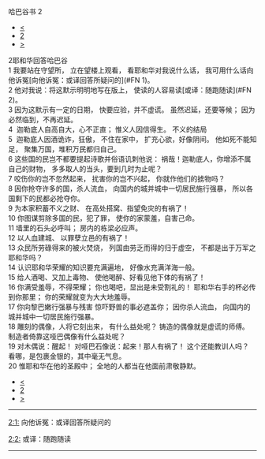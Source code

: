 ﻿





 哈巴谷书 2




* [<](bible/HAB01.md)
* [2](bible/HAB.md)
* [>](bible/HAB03.md)



 
2耶和华回答哈巴谷  
1 我要站在守望所， 立在望楼上观看， 看耶和华对我说什么话， 我可用什么话向他诉冤[向他诉冤：或译回答所疑问的](#FN
1)。     
2 他对我说：将这默示明明地写在版上， 使读的人容易读[或译：随跑随读](#FN
2)。  
3 因为这默示有一定的日期， 快要应验，并不虚谎。 虽然迟延，还要等候； 因为必然临到，不再迟延。  
4  迦勒底人自高自大，心不正直； 惟义人因信得生。 不义的结局  
5  迦勒底人因酒诡诈，狂傲， 不住在家中， 扩充心欲，好像阴间。 他如死不能知足， 聚集万国，堆积万民都归自己。  
6 这些国的民岂不都要提起诗歌并俗语讥刺他说： 祸哉！迦勒底人，你增添不属自己的财物， 多多取人的当头，要到几时为止呢？  
7 咬伤你的岂不忽然起来， 扰害你的岂不兴起， 你就作他们的掳物吗？  
8 因你抢夺许多的国，杀人流血， 向国内的城并城中一切居民施行强暴， 所以各国剩下的民都必抢夺你。     
9 为本家积蓄不义之财、 在高处搭窝、指望免灾的有祸了！  
10 你图谋剪除多国的民，犯了罪， 使你的家蒙羞，自害己命。  
11 墙里的石头必呼叫； 房内的栋梁必应声。  
12 以人血建城、 以罪孽立邑的有祸了！  
13 众民所劳碌得来的被火焚烧， 列国由劳乏而得的归于虚空， 不都是出于万军之耶和华吗？  
14 认识耶和华荣耀的知识要充满遍地， 好像水充满洋海一般。     
15 给人酒喝、又加上毒物、 使他喝醉、好看见他下体的有祸了！  
16 你满受羞辱，不得荣耀； 你也喝吧，显出是未受割礼的！ 耶和华右手的杯必传到你那里； 你的荣耀就变为大大地羞辱。  
17 你向黎巴嫩行强暴与残害 惊吓野兽的事必遮盖你； 因你杀人流血， 向国内的城并城中一切居民施行强暴。     
18 雕刻的偶像，人将它刻出来， 有什么益处呢？ 铸造的偶像就是虚谎的师傅。 制造者倚靠这哑巴偶像有什么益处呢？  
19 对木偶说：醒起！ 对哑巴石像说：起来！那人有祸了！ 这个还能教训人吗？ 看哪，是包裹金银的，其中毫无气息。     
20 惟耶和华在他的圣殿中； 全地的人都当在他面前肃敬静默。 
* [<](bible/HAB01.md)
* [2](bible/HAB.md)
* [>](bible/HAB03.md)





---


[2:1:](#V1)
向他诉冤：或译回答所疑问的


[2:2:](#V2)
或译：随跑随读




---









